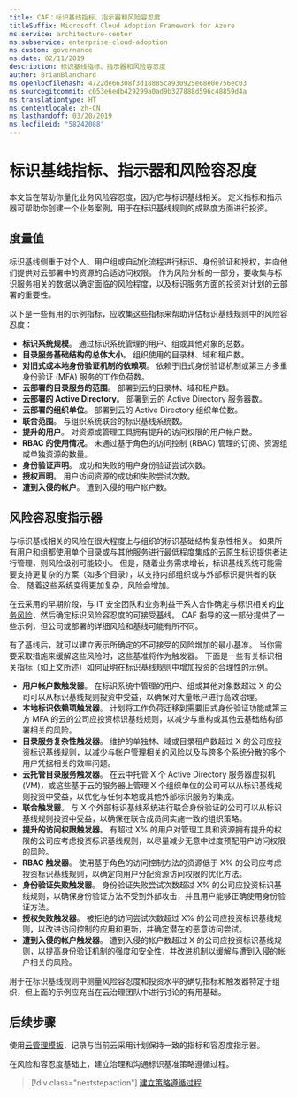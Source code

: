 ```yaml
---
title: CAF：标识基线指标、指示器和风险容忍度
titleSuffix: Microsoft Cloud Adoption Framework for Azure
ms.service: architecture-center
ms.subservice: enterprise-cloud-adoption
ms.custom: governance
ms.date: 02/11/2019
description: 标识基线指标、指示器和风险容忍度
author: BrianBlanchard
ms.openlocfilehash: 4722de66308f3d18885ca930925e68e0e756ec03
ms.sourcegitcommit: c053e6edb429299a0ad9b327888d596c48859d4a
ms.translationtype: HT
ms.contentlocale: zh-CN
ms.lasthandoff: 03/20/2019
ms.locfileid: "58242088"
---
```

# <a name="identity-baseline-metrics-indicators-and-risk-tolerance"></a>标识基线指标、指示器和风险容忍度

本文旨在帮助你量化业务风险容忍度，因为它与标识基线相关。 定义指标和指示器可帮助你创建一个业务案例，用于在标识基线规则的成熟度方面进行投资。

## <a name="metrics"></a>度量值

标识基线侧重于对个人、用户组或自动化流程进行标识、身份验证和授权，并向他们提供对云部署中的资源的合适访问权限。 作为风险分析的一部分，要收集与标识服务相关的数据以确定面临的风险程度，以及标识服务方面的投资对计划的云部署的重要性。

以下是一些有用的示例指标，应收集这些指标来帮助评估标识基线规则中的风险容忍度：

- **标识系统规模**。 通过标识系统管理的用户、组或其他对象的总数。
- **目录服务基础结构的总体大小**。 组织使用的目录林、域和租户数。
- **对旧式或本地身份验证机制的依赖项**。 依赖于旧式身份验证机制或第三方多重身份验证 (MFA) 服务的工作负荷数。
- **云部署的目录服务的范围**。 部署到云的目录林、域和租户数。
- **云部署的 Active Directory**。 部署到云的 Active Directory 服务器数。
- **云部署的组织单位**。 部署到云的 Active Directory 组织单位数。
- **联合范围**。 与组织系统联合的标识基线系统数。  
- **提升的用户**。 对资源或管理工具拥有提升的访问权限的用户帐户数。
- **RBAC 的使用情况**。 未通过基于角色的访问控制 (RBAC) 管理的订阅、资源组或单独资源的数量。
- **身份验证声明**。 成功和失败的用户身份验证尝试次数。
- **授权声明**。 用户访问资源的成功和失败尝试次数。
- **遭到入侵的帐户**。 遭到入侵的用户帐户数。

## <a name="risk-tolerance-indicators"></a>风险容忍度指示器

与标识基线相关的风险在很大程度上与组织的标识基础结构复杂性相关。 如果所有用户和组都使用单个目录或与其他服务进行最低程度集成的云原生标识提供者进行管理，则风险级别可能较小。 但是，随着业务需求增长，标识基线系统可能需要支持更复杂的方案（如多个目录），以支持内部组织或与外部标识提供者的联合。 随着这些系统变得更加复杂，风险会增加。

在云采用的早期阶段，与 IT 安全团队和业务利益干系人合作确定与标识相关的[业务风险](business-risks.md)，然后确定标识风险容忍度的可接受基线。 CAF 指导的这一部分提供了一些示例，但公司或部署的详细风险和基线可能有所不同。

有了基线后，就可以建立表示所确定的不可接受的风险增加的最小基准。 当你需要采取措施来缓解这些风险时，这些基准将作为触发器。 下面是一些有关标识相关指标（如上文所述）如何证明在标识基线规则中增加投资的合理性的示例。

- **用户帐户数触发器**。 在标识系统中管理的用户、组或其他对象数超过 X 的公司可以从标识基线规则投资中受益，以确保对大量帐户进行高效治理。
- **本地标识依赖项触发器**。 计划将工作负荷迁移到需要旧式身份验证功能或第三方 MFA 的云的公司应投资标识基线规则，以减少与重构或其他云基础结构部署相关的风险。
- **目录服务复杂性触发器**。 维护的单独林、域或目录租户数超过 X 的公司应投资标识基线规则，以减少与帐户管理相关的风险以及与跨多个系统分散的多个用户凭据相关的效率问题。
- **云托管目录服务触发器**。 在云中托管 X 个 Active Directory 服务器虚拟机 (VM)，或这些基于云的服务器上管理 X 个组织单位的公司可以从标识基线规则投资中受益，以优化与任何本地或其他外部标识服务的集成。
- **联合触发器**。 与 X 个外部标识基线系统进行联合身份验证的公司可以从标识基线规则投资中受益，以确保在联合成员间实施一致的组织策略。
- **提升的访问权限触发器**。 有超过 X% 的用户对管理工具和资源拥有提升的权限的公司应考虑投资标识基线规则，以尽量减少无意中过度预配用户访问权限的风险。
- **RBAC 触发器**。 使用基于角色的访问控制方法的资源低于 X% 的公司应考虑投资标识基线规则，以确定向用户分配资源访问权限的优化方法。
- **身份验证失败触发器**。 身份验证失败尝试次数超过 X% 的公司应投资标识基线规则，以确保身份验证方法不受到外部攻击，并且用户能够正确使用身份验证方法。
- **授权失败触发器**。 被拒绝的访问尝试次数超过 X% 的公司应投资标识基线规则，以改进访问控制的应用和更新，并确定潜在的恶意访问尝试。
- **遭到入侵的帐户触发器**。 遭到入侵的帐户数超过 X 的公司应投资标识基线规则，以提高身份验证机制的强度和安全性，并改进机制以缓解与遭到入侵的帐户相关的风险。

用于在标识基线规则中测量风险容忍度和投资水平的确切指标和触发器特定于组织，但上面的示例应充当在云治理团队中进行讨论的有用基础。

## <a name="next-steps"></a>后续步骤

使用[云管理模板](./template.md)，记录与当前云采用计划保持一致的指标和容忍度指示器。

在风险和容忍度基础上，建立治理和沟通标识基准策略遵循过程。

> [!div class="nextstepaction"]
> [建立策略遵循过程](compliance-processes.md)
